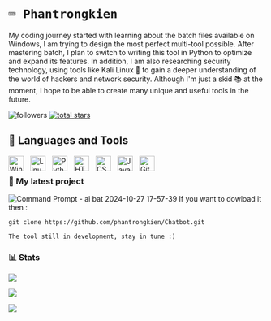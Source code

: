 # **`⌨️ Phantrongkien `**

My coding journey started with learning about the batch files available on Windows, I am trying to design the most perfect multi-tool possible. After mastering batch, I plan to switch to writing this tool in Python to optimize and expand its features. In addition, I am also researching security technology, using tools like Kali Linux 🐲 to gain a deeper understanding of the world of hackers and network security. Although I'm just a skid 📚 at the moment, I hope to be able to create many unique and useful tools in the future.

  <img alt="followers" title="Follow me on Github" src="https://custom-icon-badges.demolab.com/github/followers/phantrongkien?color=236ad3&labelColor=1155ba&style=for-the-badge&logo=person-add&label=Follow&logoColor=white"/></a>
  <a href="https://github.com/ForrestKnight?tab=repositories&sort=stargazers">
         <img alt="total stars" title="Total stars on GitHub" src="https://custom-icon-badges.demolab.com/github/stars/phantrongkien?color=55960c&style=for-the-badge&labelColor=488207&logo=star"/></a>

## 🧰 Languages and Tools
<img align="left" alt="Windows" width="30px" style="padding-right:10px;" src="https://cdn.jsdelivr.net/gh/devicons/devicon@latest/icons/windows8/windows8-original.svg"/>
<img align="left" alt="Linux" width="30px" style="padding-right:10px;" src="https://cdn.jsdelivr.net/gh/devicons/devicon/icons/linux/linux-original.svg" />
<img align="left" alt="Python" width="30px" style="padding-right:10px;" src="https://cdn.jsdelivr.net/gh/devicons/devicon@latest/icons/python/python-original.svg" />
<img align="left" alt="HTML" width="30px" style="padding-right:10px;" src="https://cdn.jsdelivr.net/gh/devicons/devicon/icons/html5/html5-plain.svg" />
<img align="left" alt="CSS" width="30px" style="padding-right:10px;" src="https://cdn.jsdelivr.net/gh/devicons/devicon/icons/css3/css3-plain.svg" />
<img align="left" alt="JavaScript" width="30px" style="padding-right:10px;" src="https://cdn.jsdelivr.net/gh/devicons/devicon/icons/javascript/javascript-plain.svg" />
<img align="left" alt="GitHub" width="30px" style="padding-right:10px;" src="https://cdn.jsdelivr.net/gh/devicons/devicon/icons/github/github-original.svg" />
<br />


### 🚀 My latest project

![Command Prompt - ai bat 2024-10-27 17-57-39](https://github.com/user-attachments/assets/22fa36be-a979-4842-a0c6-785befda8209)
If you want to dowload it then :
```
git clone https://github.com/phantrongkien/Chatbot.git 
```
```
The tool still in development, stay in tune :)
```


### 📊 Stats

<img  src="https://github-readme-stats.vercel.app/api?username=phantrongkien&show_icons=true&theme=merko"/></a>

 <div>
        <img src="https://github-readme-streak-stats.herokuapp.com/?user=phantrongkien&theme=merko&hide_border=true&mode=weekly">
    </div>

<img  src="https://github-readme-stats.vercel.app/api/top-langs/?username=phantrongkien&layout=compact&theme=merko"/></a>
